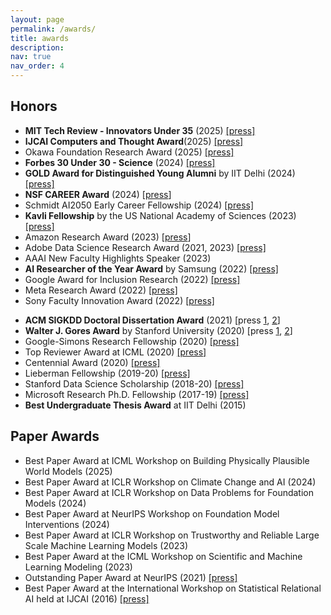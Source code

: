 ```yaml
---
layout: page
permalink: /awards/
title: awards
description:
nav: true
nav_order: 4
---
```


## Honors

- **MIT Tech Review - Innovators Under 35** (2025) [[press]](https://www.technologyreview.com/supertopic/innovators-under-35-2025/)
- **IJCAI Computers and Thought Award**(2025) [[press]](https://www.ijcai.org/awards)
- Okawa Foundation Research Award (2025) [[press]](http://www.okawa-foundation.or.jp/en/activities/research_grant/list.html)
- **Forbes 30 Under 30 - Science** (2024) [[press]](https://www.forbes.com/30-under-30/2024/science)
- **GOLD Award for Distinguished Young Alumni** by IIT Delhi (2024) [[press]](https://iitdalumni.com/f/heartiest-congratulations---iit-delhi-distinguished-alumni-awards-2024-32120)
- **NSF CAREER Award** (2024) [[press](https://www.nsf.gov/awardsearch/showAward?AWD_ID=2341040&HistoricalAwards=false)]
- Schmidt AI2050 Early Career Fellowship (2024) [[press]](https://www.schmidtsciences.org/ai2050-early-career-fellows-2024/)
- **Kavli Fellowship** by the US National Academy of Sciences (2023) [[press]](https://www.nasonline.org/programs/kavli-frontiers-of-science/news/2023-kavli-fellows.html)
- Amazon Research Award (2023) [[press](https://www.amazon.science/research-awards/program-updates/99-amazon-research-awards-recipients-announced)]
- Adobe Data Science Research Award (2021, 2023) [[press]](https://research.adobe.com/data-science-research-awards/)
- AAAI New Faculty Highlights Speaker (2023)
- **AI Researcher of the Year Award** by Samsung (2022)
  [[press]](https://www.sait.samsung.co.kr/saithome/event/saif2022.do)
- Google Award for Inclusion Research (2022) [[press]](https://research.google/outreach/air-program/recipients/)
- Meta Research Award (2022) [[press]](https://research.facebook.com/blog/2022/10/announcing-the-winners-of-the-2022-ai4ai-research-request-for-proposals/)
- Sony Faculty Innovation Award (2022) [[press]](https://www.sony.com/en/SonyInfo/research-award-program/#Overview)
<!-- - Adobe Data Science Research Award (2021) [[press]](https://research.adobe.com/data-science-research-awards/) -->
- **ACM SIGKDD Doctoral Dissertation Award** (2021) [press [1](https://kdd.org/awards/view/2021-sigkdd-dissertation-award-winners), [2](https://kdd.org/news/view/sigkdd-honors-career-achievements-in-knowledge-discovery-and-data-mining)]
  <!-- <br>
  _Awarded annually to 1 dissertation worldwide in data science and machine learning._ -->
- **Walter J. Gores Award** by Stanford University (2020) [press [1](https://news.stanford.edu/today/2021/03/30/stanford-announces-2020-cuthbertson-dinkelspiel-gores-awards/), [2](ttps://registrar.stanford.edu/everyone/university-awards/walter-j-gores-awards)]
  <!-- <br>
  _Stanford's highest university-wide award for teaching excellence. Awarded annually to 3-4 faculty and students._ -->
- Google-Simons Research Fellowship (2020) [[press]](https://simons.berkeley.edu/people/current-past-research-fellows)
- Top Reviewer Award at ICML (2020) [[press]](https://icml.cc/Conferences/2020/Reviewers)
- Centennial Award (2020) [[press]](https://ctl.stanford.edu/faculty-instructors-tas/find-teaching-grants/centennial-teaching-assistant-awards)
- Lieberman Fellowship (2019-20) [[press]](https://vpge.stanford.edu/fellowships-funding/current-vpge-fellows/all-2019#Lieberman)
- Stanford Data Science Scholarship (2018-20) [[press]](https://datascience.stanford.edu/news/new-awards-and-appointments-inspire-data-science-research)
- Microsoft Research Ph.D. Fellowship (2017-19) [[press]](https://www.microsoft.com/en-us/research/blog/microsoft-research-phd-fellowships-provide-financial-support/)
- **Best Undergraduate Thesis Award** at IIT Delhi (2015)

## Paper Awards

- Best Paper Award at ICML Workshop on Building Physically Plausible World Models (2025)
- Best Paper Award at ICLR Workshop on Climate Change and AI (2024)
- Best Paper Award at ICLR Workshop on Data Problems for Foundation Models (2024)
- Best Paper Award at NeurIPS Workshop on Foundation Model Interventions (2024)
- Best Paper Award at ICLR Workshop on Trustworthy and Reliable Large Scale Machine Learning Models (2023)
- Best Paper Award at the ICML Workshop on Scientific and Machine Learning Modeling (2023)
- Outstanding Paper Award at NeurIPS (2021) [[press]](https://blog.neurips.cc/2021/11/30/announcing-the-neurips-2021-award-recipients/?s=09)
- Best Paper Award at the International Workshop on Statistical Relational AI held at IJCAI (2016) [[press]](http://www.starai.org/2016/)
